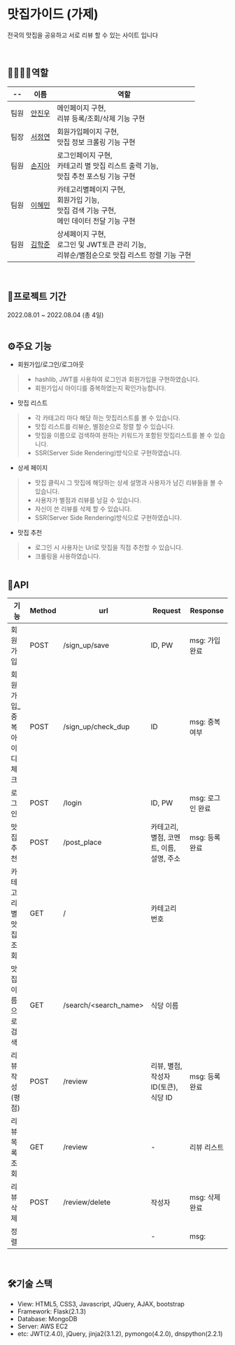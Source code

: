 # 맛집가이드 (가제)

전국의 맛집을 공유하고 서로 리뷰 할 수 있는 사이트 입니다

<br/>

## 👨‍👨‍👧‍👦역할

| --  | 이름                                    | 역할                                                                  |
|-----|---------------------------------------|---------------------------------------------------------------------|
| 팀원  | [안진우](https://github.com/jinu-ahn) | 메인페이지 구현, <br/>리뷰 등록/조회/삭제 기능 구현                                    |
| 팀장  | [서정연](https://github.com/yeon1128)    | 회원가입페이지 구현, <br/>맛집 정보 크롤링 기능 구현                                    |
| 팀원  | [손지아](https://github.com/JJIaa)       | 로그인페이지 구현, <br/>카테고리 별 맛집 리스트 출력 기능, <br/>맛집 추천 포스팅 기능 구현           |
| 팀원  | [이혜민](https://github.com/hm5938)      | 카테고리별페이지 구현, <br/>회원가입 기능, <br/>맛집 검색 기능 구현, <br/>메인 데이터 전달 기능 구현   |
| 팀원  | [김학준](https://github.com/lgkrwnsdll)  | 상세페이지 구현, <br/>로그인 및 JWT토큰 관리 기능, <br/>리뷰순/별점순으로 맛집 리스트 정렬 기능 구현 |
<br/>

## 📆프로젝트 기간

2022.08.01 ~ 2022.08.04 (총 4일)  
<br/>

## ⚙️주요 기능

- 회원가입/로그인/로그아웃

> * hashlib, JWT를 사용하여 로그인과 회원가입을 구현하였습니다.
> * 회원가입시 아이디를 중복하였는지 확인가능합니다.

- 맛집 리스트
> * 각 카테고리 마다 해당 하는 맛집리스트를 볼 수 있습니다.
> * 맛집 리스트를 리뷰순, 별점순으로 정렬 할 수 있습니다.
> * 맛집을 이름으로 검색하여 원하는 키워드가 포함된 맛집리스트를 볼 수 있습니다.
> * SSR(Server Side Rendering)방식으로 구현하였습니다.

- 상세 페이지
> * 맛집 클릭시 그 맛집에 해당하는 상세 설명과 사용자가 남긴 리뷰들을 볼 수 있습니다.
> * 사용자가 별점과 리뷰를 남길 수 있습니다.
> * 자신이 쓴 리뷰를 삭제 할 수 있습니다.
> * SSR(Server Side Rendering)방식으로 구현하였습니다.

- 맛집 추천
> * 로그인 시 사용자는 Url로 맛집을 직접 추천할 수 있습니다.
> * 크롤링을 사용하였습니다.

![]()
<br/>

## 📑API

| 기능              | Method | url               | Request                   | Response    |
|-----------------|--------|-------------------|---------------------------|-------------|
| 회원가입            | POST   | /sign_up/save     | ID, PW                    | msg: 가입완료   |
| 회원가입_중복아이디 체크   | POST   | /sign_up/check_dup | ID                        | msg: 중복 여부  |
| 로그인 | POST   | /login            | ID, PW                    | msg: 로그인 완료 |
| 맛집 추천           | POST   | /post_place       | 카테고리, 별점, 코멘트, 이름, 설명, 주소 | msg: 등록 완료  |
| 카테고리별 맛집 조회      | GET   | /<keyword>      |     카테고리 번호                   |   |
| 맛집 이름으로 검색           | GET   | /search/<search_name>      | 식당 이름                       |   |
| 리뷰 작성(평점)       | POST   | /review       | 리뷰, 별점, 작성자 ID(토큰), 식당 ID     | msg: 등록 완료  |
| 리뷰 목록 조회        | GET    | /review       | -                         | 리뷰 리스트      |
| 리뷰 삭제           | POST   | /review/delete      | 작성자                       | msg: 삭제 완료  |
| 정렬              |     |               | -                         | msg:        |


<br/>

## 🛠️기술 스택

- View: HTML5, CSS3, Javascript, JQuery, AJAX, bootstrap
- Framework: Flask(2.1.3)
- Database: MongoDB
- Server: AWS EC2
- etc: JWT(2.4.0), jQuery, jinja2(3.1.2), pymongo(4.2.0), dnspython(2.2.1)
